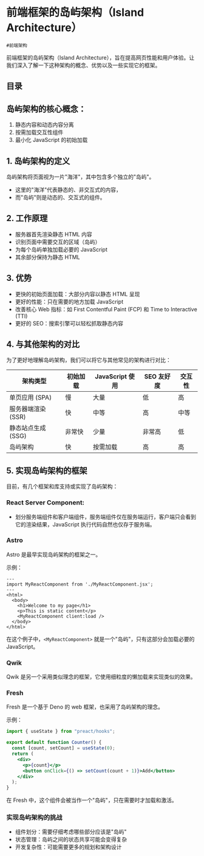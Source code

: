 
# 前端框架的岛屿架构（Island Architecture）

`#前端架构` 

前端框架的岛屿架构（Island Architecture），旨在提高网页性能和用户体验。让我们深入了解一下这种架构的概念、优势以及一些实现它的框架。


## 目录
<!-- toc -->
 ## 岛屿架构的核心概念： 

1. 静态内容和动态内容分离
2. 按需加载交互性组件
3. 最小化 JavaScript 的初始加载


## 1. 岛屿架构的定义

岛屿架构将页面视为一片"海洋"，其中包含多个独立的"岛屿"。
- 这里的"海洋"代表静态的、非交互式的内容，
- 而"岛屿"则是动态的、交互式的组件。

## 2. 工作原理

- 服务器首先渲染静态 HTML 内容
- 识别页面中需要交互的区域（岛屿）
- 为每个岛屿单独加载必要的 JavaScript
- 其余部分保持为静态 HTML

## 3. 优势

- 更快的初始页面加载：大部分内容以静态 HTML 呈现
- 更好的性能：只在需要的地方加载 JavaScript
- 改善核心 Web 指标：如 First Contentful Paint (FCP) 和 Time to Interactive (TTI)
- 更好的 SEO：搜索引擎可以轻松抓取静态内容

## 4. 与其他架构的对比

为了更好地理解岛屿架构，我们可以将它与其他常见的架构进行对比：

| 架构类型 | 初始加载 | JavaScript 使用 | SEO 友好度 | 交互性 |
|---------|---------|----------------|-----------|--------|
| 单页应用 (SPA) | 慢 | 大量 | 低 | 高 |
| 服务器端渲染 (SSR) | 快 | 中等 | 高 | 中等 |
| 静态站点生成 (SSG) | 非常快 | 少量 | 非常高 | 低 |
| 岛屿架构 | 快 | 按需加载 | 高 | 高 |


## 5. 实现岛屿架构的框架

目前，有几个框架和库支持或实现了岛屿架构：
### React Server Component:

-  划分服务端组件和客户端组件，服务端组件仅在服务端运行，客户端只会看到它的渲染结果，JavaScript 执行代码自然也仅存于服务端。
### Astro

Astro 是最早实现岛屿架构的框架之一。

示例：

```vue
---
import MyReactComponent from './MyReactComponent.jsx';
---
<html>
  <body>
    <h1>Welcome to my page</h1>
    <p>This is static content</p>
    <MyReactComponent client:load />
  </body>
</html>
```

在这个例子中，`<MyReactComponent>` 就是一个"岛屿"，只有这部分会加载必要的 JavaScript。

### Qwik

Qwik 是另一个采用类似理念的框架，它使用细粒度的懒加载来实现类似的效果。

### Fresh

Fresh 是一个基于 Deno 的 web 框架，也采用了岛屿架构的理念。

示例：

```jsx
import { useState } from "preact/hooks";

export default function Counter() {
  const [count, setCount] = useState(0);
  return (
    <div>
      <p>{count}</p>
      <button onClick={() => setCount(count + 1)}>Add</button>
    </div>
  );
}
```

在 Fresh 中，这个组件会被当作一个"岛屿"，只在需要时才加载和激活。

### 实现岛屿架构的挑战

- 组件划分：需要仔细考虑哪些部分应该是"岛屿"
- 状态管理：岛屿之间的状态共享可能会变得复杂
- 开发复杂性：可能需要更多的规划和架构设计

